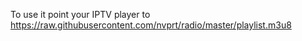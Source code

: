 To use it point your IPTV player to https://raw.githubusercontent.com/nvprt/radio/master/playlist.m3u8

